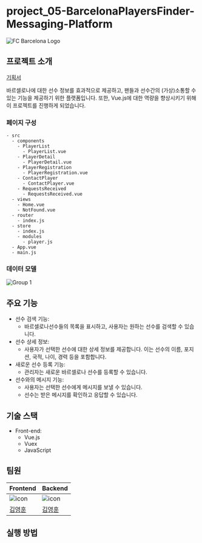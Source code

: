 # project_05-BarcelonaPlayersFinder-Messaging-Platform

![FC Barcelona Logo](https://upload.wikimedia.org/wikipedia/ko/thumb/b/b1/FC_%EB%B0%94%EB%A5%B4%EC%85%80%EB%A1%9C%EB%82%98_%EB%A1%9C%EA%B3%A0.svg/300px-FC_%EB%B0%94%EB%A5%B4%EC%85%80%EB%A1%9C%EB%82%98_%EB%A1%9C%EA%B3%A0.svg.png)

## 프로젝트 소개

[기획서](https://carnation-domain-4f6.notion.site/Project-Barcelona-Players-Finder-Messaging-Platform-00bde70d4ade4b31b9da38c48da83023)

바르셀로나에 대한 선수 정보를 효과적으로 제공하고, 팬들과 선수간의 (가상)소통할 수 있는 기능을 제공하기 위한 플랫폼입니다<bt/>. 
또한, Vue.js에 대한 역량을 향상시키기 위해 이 프로젝트를 진행하게 되었습니다.

### 페이지 구성
```
- src
  - components
    - PlayerList
      - PlayerList.vue
    - PlayerDetail
      - PlayerDetail.vue
    - PlayerRegistration
      - PlayerRegistration.vue
    - ContactPlayer
      - ContactPlayer.vue
    - RequestsReceived
      - RequestsReceived.vue
  - views
    - Home.vue
    - NotFound.vue
  - router
    - index.js
  - store
    - index.js
    - modules
      - player.js
  - App.vue
  - main.js
```

### 데이터 모델

![Group 1](https://github.com/joseph0926/project_05-BarcelonaPlayersFinder-Messaging-Platform/assets/100750188/a7546f2d-b63c-49d7-b166-acf5c5631926)


## 주요 기능

- 선수 검색 기능:
    - 바르셀로나선수들의 목록을 표시하고, 사용자는 원하는 선수를 검색할 수 있습니다.
- 선수 상세 정보:
    - 사용자가 선택한 선수에 대한 상세 정보를 제공합니다. 이는 선수의 이름, 포지션, 국적, 나이, 경력 등을 포함합니다.
- 새로운 선수 등록 기능:
    - 관리자는 새로운 바르셀로나 선수를 등록할 수 있습니다.
- 선수와의 메시지 기능:
    - 사용자는 선택한 선수에게 메시지를 보낼 수 있습니다.
    - 선수는 받은 메시지를 확인하고 응답할 수 있습니다.

## 기술 스택

- Front-end:
  - Vue.js
  - Vuex
  - JavaScript


## 팀원

| Frontend                                                                                                          | Backend                                                                                                           |
| ----------------------------------------------------------------------------------------------------------------- | ----------------------------------------------------------------------------------------------------------------- |
| ![icon](https://github.com/joseph0926/project_02-MoneyNote/assets/100750188/212deebf-579d-409e-83b3-ead4e4ef7a90) | ![icon](https://github.com/joseph0926/project_02-MoneyNote/assets/100750188/212deebf-579d-409e-83b3-ead4e4ef7a90) |
| [김영훈](https://github.com/joseph0926)                                                                           | [김영훈](https://github.com/joseph0926)                                                                           |

## 실행 방법
